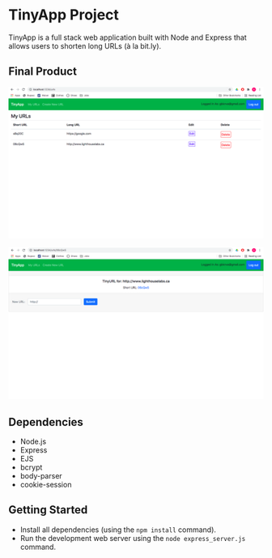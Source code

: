 # TinyApp Project

TinyApp is a full stack web application built with Node and Express that allows users to shorten long URLs (à la bit.ly).

## Final Product

!["Screenshot of URLs page"](https://github.com/GBiyekenova/tinyapp/blob/master/docs/urls-page.png?raw=true)

!["Screenshot of URLs/:shortURL page"](https://github.com/GBiyekenova/tinyapp/blob/master/docs/urls-shortURL-page.png?raw=true)

## Dependencies

- Node.js
- Express
- EJS
- bcrypt
- body-parser
- cookie-session

## Getting Started

- Install all dependencies (using the `npm install` command).
- Run the development web server using the `node express_server.js` command.

